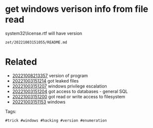 # get windows verison info from file read
system32\license.rtf will have version

` zet/20221003151055/README.md `

# Related

- [20221008213357](/zet/20221008213357/README.md) version of program
- [20221003151214](/zet/20221003151214/README.md) got leaked files
- [20221003151207](/zet/20221003151207/README.md) windows privilege escalation
- [20221003151204](/zet/20221003151204/README.md) got access to databases - general SQL
- [20221003151200](/zet/20221003151200/README.md) got read or write access to filesystem
- [20221003151153](/zet/20221003151153/README.md) windows

Tags:

    #trick #windows #hacking #version #enumeration

